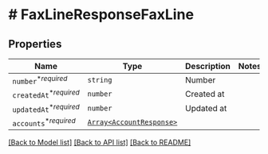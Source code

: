 # # FaxLineResponseFaxLine



## Properties

Name | Type | Description | Notes
------------ | ------------- | ------------- | -------------
| `number`<sup>*_required_</sup> | ```string``` |  Number  |  |
| `createdAt`<sup>*_required_</sup> | ```number``` |  Created at  |  |
| `updatedAt`<sup>*_required_</sup> | ```number``` |  Updated at  |  |
| `accounts`<sup>*_required_</sup> | [```Array<AccountResponse>```](AccountResponse.md) |    |  |

[[Back to Model list]](../../README.md#models) [[Back to API list]](../../README.md#endpoints) [[Back to README]](../../README.md)
